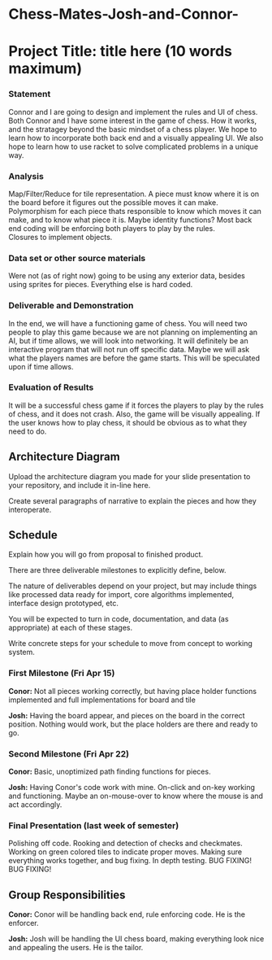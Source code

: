# Chess-Mates-Josh-and-Connor-

# Project Title: title here (10 words maximum)

### Statement

Connor and I are going to design and implement the rules and UI of chess.  Both Connor and I have some interest in the game of chess.  How it works, and the stratagey beyond the basic mindset of a chess player.  We hope to learn how to incorporate both back end and a visually appealing UI.  We also hope to learn how to use racket to solve complicated problems in a unique way.

### Analysis
Map/Filter/Reduce for tile representation.  A piece must know where it is on the board before it figures out the possible moves it can make.  Polymorphism for each piece thats responsible to know which moves it can make, and to know what piece it is.  Maybe identity functions?  Most back end coding will be enforcing both players to play by the rules.  
Closures to implement objects.

### Data set or other source materials
Were not (as of right now) going to be using any exterior data, besides using sprites for pieces.  Everything else is hard coded.

### Deliverable and Demonstration
In the end, we will have a functioning game of chess.  You will need two people to play this game because we are not planning on implementing an AI, but if time allows, we will look into networking.  It will definitely be an interactive program that will not run off specific data.  Maybe we will ask what the players names are before the game starts.  This will be speculated upon if time allows.

### Evaluation of Results
It will be a successful chess game if it forces the players to play by the rules of chess, and it does not crash.  Also, the game will be visually appealing.  If the user knows how to play chess, it should be obvious as to what they need to do.

## Architecture Diagram
Upload the architecture diagram you made for your slide presentation to your repository, and include it in-line here.

Create several paragraphs of narrative to explain the pieces and how they interoperate.

## Schedule
Explain how you will go from proposal to finished product. 

There are three deliverable milestones to explicitly define, below.

The nature of deliverables depend on your project, but may include things like processed data ready for import, core algorithms implemented, interface design prototyped, etc. 

You will be expected to turn in code, documentation, and data (as appropriate) at each of these stages.

Write concrete steps for your schedule to move from concept to working system. 

### First Milestone (Fri Apr 15)
**Conor:** 
Not all pieces working correctly, but having place holder functions implemented and full implementations for board and tile

**Josh:**
Having the board appear, and pieces on the board in the correct position.  Nothing would work, but the place holders are there and ready to go.
### Second Milestone (Fri Apr 22)
**Conor:**
Basic, unoptimized path finding functions for pieces.

**Josh:**
Having Conor's code work with mine.  On-click and on-key working and functioning.  Maybe an on-mouse-over to know where the mouse is and act accordingly.

### Final Presentation (last week of semester)
Polishing off code.  Rooking and detection of checks and checkmates.  Working on green colored tiles to indicate proper moves.  Making sure everything works together, and bug fixing.  In depth testing.  BUG FIXING!  BUG FIXING!
## Group Responsibilities

**Conor:**
Conor will be handling back end, rule enforcing code.  He is the enforcer.

**Josh:**
Josh will be handling the UI chess board, making everything look nice and appealing the users.  He is the tailor.
